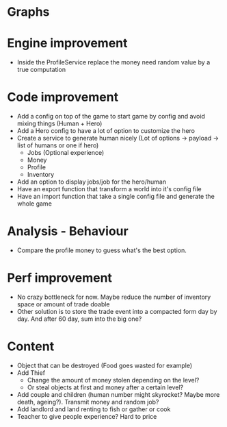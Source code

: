 # Graphs

# Engine improvement
- Inside the ProfileService replace the money need random value by a true computation

# Code improvement
- Add a config on top of the game to start game by config and avoid mixing things (Human + Hero)
- Add a Hero config to have a lot of option to customize the hero
- Create a service to generate human nicely (Lot of options -> payload -> list of humans or one if hero)
  - Jobs (Optional experience)
  - Money
  - Profile
  - Inventory
- Add an option to display jobs/job for the hero/human
- Have an export function that transform a world into it's config file
- Have an import function that take a single config file and generate the whole game

# Analysis - Behaviour
- Compare the profile money to guess what's the best option.

# Perf improvement
- No crazy bottleneck for now. Maybe reduce the number of inventory space or amount of trade doable
- Other solution is to store the trade event into a compacted form day by day. And after 60 day, sum into the big one?

# Content
- Object that can be destroyed (Food goes wasted for example)
- Add Thief
  - Change the amount of money stolen depending on the level?
  - Or steal objects at first and money after a certain level?
- Add couple and children (human number might skyrocket? Maybe more death, ageing?). Transmit money and random job? 
- Add landlord and land renting to fish or gather or cook
- Teacher to give people experience? Hard to price